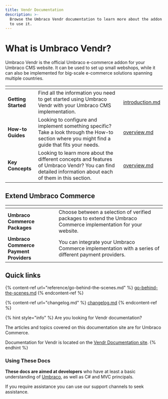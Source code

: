 ```yaml
---
title: Vendr Documentation
description: >-
  Browse the Umbraco Vendr documentation to learn more about the addon and how
  to use it.
---
```


# What is Umbraco Vendr?

Umbraco Vendr is the official Umbraco e-commerce addon for your Umbraco CMS website. It can be used to set up small webshops, while it can also be implemented for big-scale e-commerce solutions spanning multiple countries.

<table data-view="cards"><thead><tr><th></th><th></th><th data-hidden data-card-target data-type="content-ref"></th></tr></thead><tbody><tr><td><strong>Getting Started</strong></td><td>Find all the information you need to get started using Umbraco Vendr with your Umbraco CMS implementation.</td><td><a href="getting-started/introduction.md">introduction.md</a></td></tr><tr><td><strong>How-to Guides</strong></td><td>Looking to configure and implement something specific? Take a look through the How-to section where you might find a guide that fits your needs.</td><td><a href="how-to-guides/overview.md">overview.md</a></td></tr><tr><td><strong>Key Concepts</strong></td><td>Looking to learn more about the different concepts and features of Umbraco Vendr? You can find detailed information about each of them in this section.</td><td><a href="key-concepts/overview.md">overview.md</a></td></tr></tbody></table>

## Extend Umbraco Commerce

<table data-card-size="large" data-view="cards"><thead><tr><th></th><th></th></tr></thead><tbody><tr><td><strong>Umbraco Commerce Packages</strong></td><td>Choose between a selection of verified packages to extend the Umbraco Commerce implementation for your website.</td></tr><tr><td><strong>Umbraco Commerce Payment Providers</strong></td><td>You can integrate your Umbraco Commerce implementation with a series of different payment providers.</td></tr></tbody></table>

## Quick links

{% content-ref url="reference/go-behind-the-scenes.md" %}
[go-behind-the-scenes.md](reference/go-behind-the-scenes.md)
{% endcontent-ref %}

{% content-ref url="changelog.md" %}
[changelog.md](changelog.md)
{% endcontent-ref %}

{% hint style="info" %}
Are you looking for Vendr documentation?

The articles and topics covered on this documentation site are for Umbraco Commerce.

Documentation for Vendr is located on the [Vendr Documentation site](https://vendr.net/docs/).
{% endhint %}

### Using These Docs

**These docs are aimed at developers** who have at least a basic understanding of [Umbraco](https://umbraco.com), as well as C# and MVC principals.

If you require assistance you can use our support channels to seek assistance.
